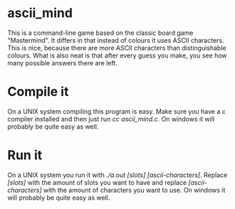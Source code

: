 # ascii_mind
This is a command-line game based on the classic board game "Mastermind". It differs in that instead of colours it uses ASCII characters. This is nice, because there are more ASCII characters than distinguishable colours. What is also neat is that after every guess you make, you see how many possible answers there are left.

# Compile it
On a UNIX system compiling this program is easy. Make sure you have a c compiler installed and then just run <i>cc ascii_mind.c</i>. On windows it will probably be quite easy as well.

# Run it
On a UNIX system you run it with <i>./a.out [slots] [ascii-characters]</i>. Replace <i>[slots]</i> with the amount of slots you want to have and replace <i>[ascii-characters]</i> with the amount of characters you want to use. On windows it will probably be quite easy as well.
